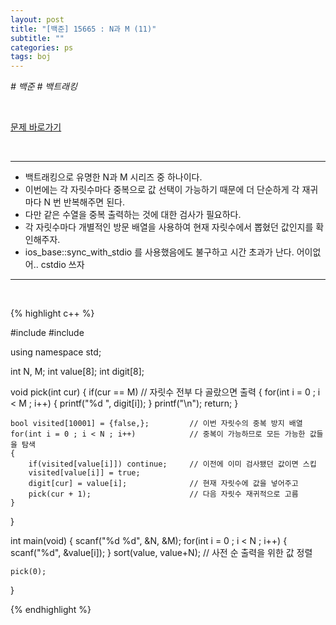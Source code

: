 ```yaml
---
layout: post
title: "[백준] 15665 : N과 M (11)"
subtitle: ""
categories: ps
tags: boj
---
```


*# 백준 # 백트래킹*

<br>

[문제 바로가기](https://www.acmicpc.net/problem/15665)

<br>

---

- 백트래킹으로 유명한 N과 M 시리즈 중 하나이다.
- 이번에는 각 자릿수마다 중복으로 값 선택이 가능하기 때문에 더 단순하게 각 재귀마다 N 번 반복해주면 된다.
- 다만 같은 수열을 중복 출력하는 것에 대한 검사가 필요하다.
- 각 자릿수마다 개별적인 방문 배열을 사용하여 현재 자릿수에서 뽑혔던 값인지를 확인해주자.
- ios_base::sync_with_stdio 를 사용했음에도 불구하고 시간 초과가 난다. 어이없어.. cstdio 쓰자

---
<br>

{% highlight c++ %}

#include <cstdio>
#include <algorithm>

using namespace std;

int N, M;
int value[8];
int digit[8];

void pick(int cur)
{
    if(cur == M)                            // 자릿수 전부 다 골랐으면 출력
    {
        for(int i = 0 ; i < M ; i++)
        {
            printf("%d ", digit[i]);
        }
        printf("\n");
        return;
    }

    bool visited[10001] = {false,};         // 이번 자릿수의 중복 방지 배열
    for(int i = 0 ; i < N ; i++)            // 중복이 가능하므로 모든 가능한 값들을 탐색
    {
        if(visited[value[i]]) continue;     // 이전에 이미 검사됐던 값이면 스킵
        visited[value[i]] = true;
        digit[cur] = value[i];              // 현재 자릿수에 값을 넣어주고
        pick(cur + 1);                      // 다음 자릿수 재귀적으로 고름
    }
}

int main(void)
{
    scanf("%d %d", &N, &M);
    for(int i = 0 ; i < N ; i++)
    {
        scanf("%d", &value[i]);
    }
    sort(value, value+N);                   // 사전 순 출력을 위한 값 정렬

    pick(0);
}

{% endhighlight %}

